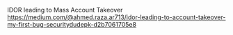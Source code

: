 IDOR leading to Mass Account Takeover
https://medium.com/@ahmed.raza.ar713/idor-leading-to-account-takeover-my-first-bug-securitydudepk-d2b7061705e8
````
